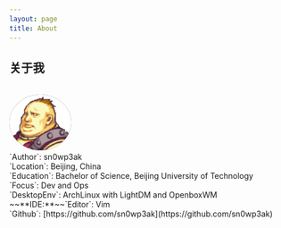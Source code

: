 ```yaml
---
layout: page
title: About
---
```

<h2>关于我</h2><br>
<img src="assets/avatar.gif" height=100 weight=100 style="border-radius:50%;background:#282828"><br>
`Author`: sn0wp3ak<br>
`Location`: Beijing, China<br>
`Education`: Bachelor of Science, Beijing University of Technology<br>
`Focus`: Dev and Ops<br>
`DesktopEnv`: ArchLinux with LightDM and OpenboxWM<br>
~~**IDE:**~~`Editor`: Vim<br>
`Github`: [https://github.com/sn0wp3ak](https://github.com/sn0wp3ak)<br>
